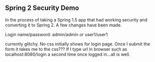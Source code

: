 ## Spring 2 Security Demo 
In the process of taking a Spring 1.5 app that had working security and converting it to Spring 2. A few changes have been made. 

Login  name/password: admin/admin or user1/user1

currently glitchy. No css initially shows for login page. Once I submit the form it takes me to the css??? If I type url in browser such as localhost:8080/login a second time once logged in...all is well. 